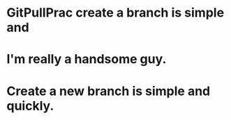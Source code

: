 # GitPullPrac create a branch is simple and
# I'm really a handsome guy.
# Create a new branch is simple and quickly.

